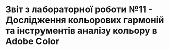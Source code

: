 # Звіт з лабораторної роботи №11 - Дослідження кольорових гармоній та інструментів аналізу кольору в Adobe Color


